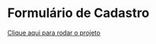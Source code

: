 # Formulário de Cadastro
<a href="https://rafael-vas.github.io/formulario-de-cadastro/">Clique aqui para rodar o projeto</a>
